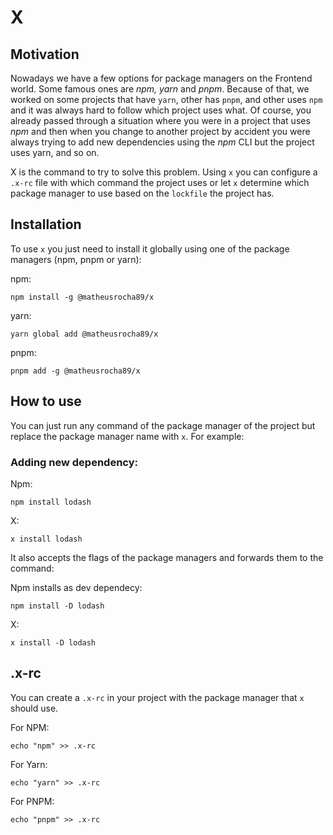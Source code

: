 # X

## Motivation

Nowadays we have a few options for package managers on the Frontend world. Some famous ones are _npm,_ _yarn_ and _pnpm_. Because of that, we worked on some projects that have `yarn`, other has
`pnpm`, and other uses `npm` and it was always hard to follow which project uses what. Of course, you already passed through a situation where you were in a project that uses _npm_ and then when you change to another project by accident you were always trying to add new dependencies using the _npm_ CLI but the project uses yarn, and so on.

X is the command to try to solve this problem. Using `x` you can configure a `.x-rc` file with which command the project uses or let `x` determine which package manager to use based on the `lockfile` the project has.

## Installation

To use `x` you just need to install it globally using one of the package managers (npm, pnpm or yarn):

npm:

```
npm install -g @matheusrocha89/x
```

yarn:

```
yarn global add @matheusrocha89/x
```

pnpm:

```
pnpm add -g @matheusrocha89/x
```

## How to use

You can just run any command of the package manager of the project but replace the package manager name with `x`. For example:

### Adding new dependency:

Npm:

```
npm install lodash
```

X:

```
x install lodash
```

It also accepts the flags of the package managers and forwards them to the command:

Npm installs as dev dependecy:

```
npm install -D lodash
```

X:

```
x install -D lodash
```

## .x-rc

You can create a `.x-rc` in your project with the package manager that `x` should use.

For NPM:

```
echo "npm" >> .x-rc
```

For Yarn:

```
echo "yarn" >> .x-rc
```

For PNPM:

```
echo "pnpm" >> .x-rc
```
